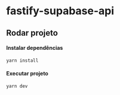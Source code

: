 # fastify-supabase-api

## Rodar projeto
#### Instalar dependências
```
yarn install
```
#### Executar projeto
```
yarn dev
```
